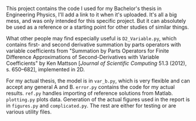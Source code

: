 This project contains the code I used for my Bachelor's thesis in Engineering Physics, I'll add a link to it when it's uploaded.
It's all a big mess, and was only intended for this specific project.
But it can absolutely be used as a reference or a starting point for other studies of similar things.

What other people may find especially useful is `D2_Variable.py`, which contains first- and second derivative summation by parts operators
with variable coefficients from "Summation by Parts Operators for Finite Difference Approximations of Second-Derivatives with Variable Coefficients" 
by Ken Mattson [*Journal of Scientific Computing* 51.3 (2012), s. 650–682], implemented in 2D.

For my actual thesis, the model is in `var_b.py`, which is very flexible and can accept any general A and B.
`error.py` contains the code for my actual results.
`ref.py` handles importing of reference solutions from Matlab. 
`plotting.py` plots data. Generation of the actual figures used in the report is in `figures.py` and `complicated.py`.
The rest are either for testing or are various utility files.
